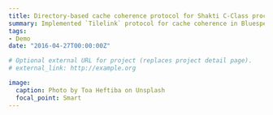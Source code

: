 ```yaml
---
title: Directory-based cache coherence protocol for Shakti C-Class processor
summary: Implemented `Tilelink` protocol for cache coherence in Bluespec HDL.
tags:
- Demo
date: "2016-04-27T00:00:00Z"

# Optional external URL for project (replaces project detail page).
# external_link: http://example.org

image:
  caption: Photo by Toa Heftiba on Unsplash
  focal_point: Smart
---
```

